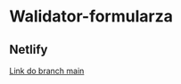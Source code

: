 # Walidator-formularza

## Netlify

[Link do branch main](https://walidator-formularza.netlify.app/)
